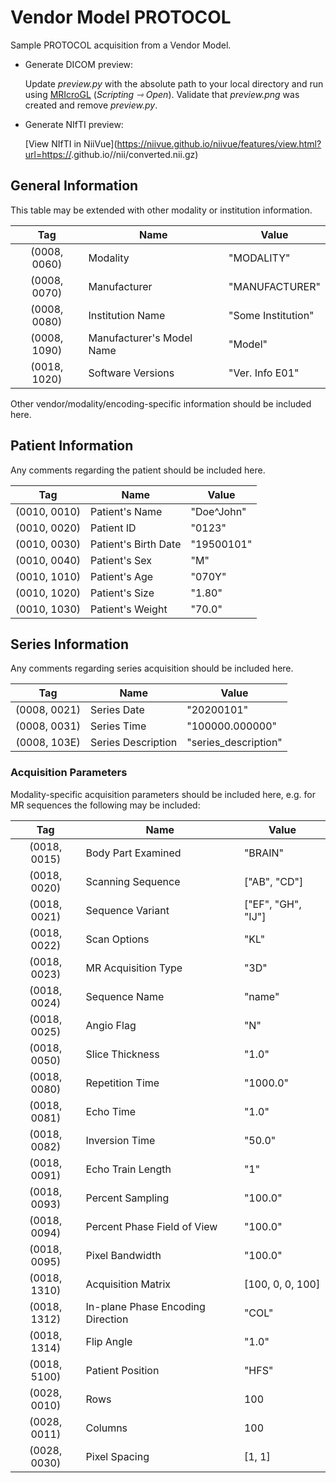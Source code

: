 # Vendor Model PROTOCOL

Sample PROTOCOL acquisition from a Vendor Model.

* Generate DICOM preview:
  
  Update *preview.py* with the absolute path to your local directory and run using [MRIcroGL](https://www.nitrc.org/projects/mricrogl) (*Scripting ⇾ Open*). Validate that *preview.png* was created and remove *preview.py*.

* Generate NIfTI preview:
  
  \[View NIfTI in NiiVue\](https://niivue.github.io/niivue/features/view.html?url=https://<user>.github.io/<repo>/nii/converted.nii.gz)


## General Information

This table may be extended with other modality or institution information.

|      Tag     | Name                      | Value                 |
|:------------:|---------------------------|-----------------------|
| (0008, 0060) | Modality                  | "MODALITY"            |
| (0008, 0070) | Manufacturer              | "MANUFACTURER"        |
| (0008, 0080) | Institution Name          | "Some Institution"    |
| (0008, 1090) | Manufacturer's Model Name | "Model"               |
| (0018, 1020) | Software Versions         | "Ver. Info E01"       |

Other vendor/modality/encoding-specific information should be included here.

## Patient Information

Any comments regarding the patient should be included here.

|      Tag     | Name                 | Value      |
|:------------:|----------------------|------------|
| (0010, 0010) | Patient's Name       | "Doe^John" |
| (0010, 0020) | Patient ID           | "0123"     |
| (0010, 0030) | Patient's Birth Date | "19500101" |
| (0010, 0040) | Patient's Sex        | "M"        |
| (0010, 1010) | Patient's Age        | "070Y"     |
| (0010, 1020) | Patient's Size       | "1.80"     |
| (0010, 1030) | Patient's Weight     | "70.0"     |

## Series Information

Any comments regarding series acquisition should be included here.

|      Tag     | Name               | Value                          |
|:------------:|--------------------|--------------------------------|
| (0008, 0021) | Series Date        | "20200101"                     |
| (0008, 0031) | Series Time        | "100000.000000"                |
| (0008, 103E) | Series Description | "series_description"           |

### Acquisition Parameters

Modality-specific acquisition parameters should be included here, e.g. for MR sequences the following may be included:

|      Tag     | Name                              | Value              |
|:------------:|-----------------------------------|--------------------|
| (0018, 0015) | Body Part Examined                | "BRAIN"            |
| (0018, 0020) | Scanning Sequence                 | ["AB", "CD"]       |
| (0018, 0021) | Sequence Variant                  | ["EF", "GH", "IJ"] |
| (0018, 0022) | Scan Options                      | "KL"               |
| (0018, 0023) | MR Acquisition Type               | "3D"               |
| (0018, 0024) | Sequence Name                     | "name"             |
| (0018, 0025) | Angio Flag                        | "N"                |
| (0018, 0050) | Slice Thickness                   | "1.0"              |
| (0018, 0080) | Repetition Time                   | "1000.0"           |
| (0018, 0081) | Echo Time                         | "1.0"              |
| (0018, 0082) | Inversion Time                    | "50.0"             |
| (0018, 0091) | Echo Train Length                 | "1"                |
| (0018, 0093) | Percent Sampling                  | "100.0"            |
| (0018, 0094) | Percent Phase Field of View       | "100.0"            |
| (0018, 0095) | Pixel Bandwidth                   | "100.0"            |
| (0018, 1310) | Acquisition Matrix                | [100, 0, 0, 100]   |
| (0018, 1312) | In-plane Phase Encoding Direction | "COL"              |
| (0018, 1314) | Flip Angle                        | "1.0"              |
| (0018, 5100) | Patient Position                  | "HFS"              |
| (0028, 0010) | Rows                              | 100                |
| (0028, 0011) | Columns                           | 100                |
| (0028, 0030) | Pixel Spacing                     | [1, 1]             |
